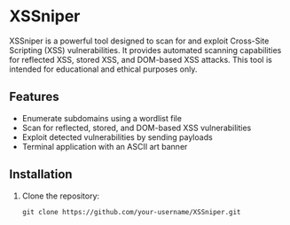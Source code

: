 # XSSniper

XSSniper is a powerful tool designed to scan for and exploit Cross-Site Scripting (XSS) vulnerabilities. It provides automated scanning capabilities for reflected XSS, stored XSS, and DOM-based XSS attacks. This tool is intended for educational and ethical purposes only.

## Features

- Enumerate subdomains using a wordlist file
- Scan for reflected, stored, and DOM-based XSS vulnerabilities
- Exploit detected vulnerabilities by sending payloads
- Terminal application with an ASCII art banner

## Installation

1. Clone the repository:

   ```shell
   git clone https://github.com/your-username/XSSniper.git